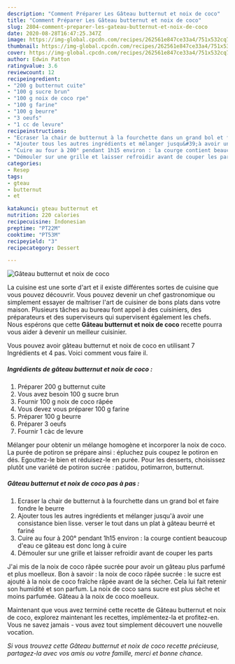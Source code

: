 ```yaml
---
description: "Comment Préparer Les Gâteau butternut et noix de coco"
title: "Comment Préparer Les Gâteau butternut et noix de coco"
slug: 2804-comment-preparer-les-gateau-butternut-et-noix-de-coco
date: 2020-08-28T16:47:25.347Z
image: https://img-global.cpcdn.com/recipes/262561e847ce33a4/751x532cq70/gateau-butternut-et-noix-de-coco-photo-principale-de-la-recette.jpg
thumbnail: https://img-global.cpcdn.com/recipes/262561e847ce33a4/751x532cq70/gateau-butternut-et-noix-de-coco-photo-principale-de-la-recette.jpg
cover: https://img-global.cpcdn.com/recipes/262561e847ce33a4/751x532cq70/gateau-butternut-et-noix-de-coco-photo-principale-de-la-recette.jpg
author: Edwin Patton
ratingvalue: 3.6
reviewcount: 12
recipeingredient:
- "200 g butternut cuite"
- "100 g sucre brun"
- "100 g noix de coco rpe"
- "100 g farine"
- "100 g beurre"
- "3 oeufs"
- "1 cc de levure"
recipeinstructions:
- "Ecraser la chair de butternut à la fourchette dans un grand bol et faire fondre le beurre"
- "Ajouter tous les autres ingrédients et mélanger jusqu&#39;à avoir une consistance bien lisse. verser le tout dans un plat à gâteau beurré et fariné"
- "Cuire au four à 200° pendant 1h15 environ : la courge contient beaucoup d&#39;eau ce gâteau est donc long à cuire"
- "Démouler sur une grille et laisser refroidir avant de couper les parts"
categories:
- Resep
tags:
- gteau
- butternut
- et

katakunci: gteau butternut et 
nutrition: 220 calories
recipecuisine: Indonesian
preptime: "PT22M"
cooktime: "PT53M"
recipeyield: "3"
recipecategory: Dessert

---
```



![Gâteau butternut et noix de coco](https://img-global.cpcdn.com/recipes/262561e847ce33a4/751x532cq70/gateau-butternut-et-noix-de-coco-photo-principale-de-la-recette.jpg)

La cuisine est une sorte d'art et il existe différentes sortes de cuisine que vous pouvez découvrir. Vous pouvez devenir un chef gastronomique ou simplement essayer de maîtriser l'art de cuisiner de bons plats dans votre maison. Plusieurs tâches au bureau font appel à des cuisiniers, des préparateurs et des superviseurs qui supervisent également les chefs. Nous espérons que cette <strong> Gâteau butternut et noix de coco </strong> recette pourra vous aider à devenir un meilleur cuisinier.

<!--inarticleads1-->

Vous pouvez avoir gâteau butternut et noix de coco en utilisant 7 Ingrédients et 4 pas. Voici comment vous faire il.

##### Ingrédients de gâteau butternut et noix de coco :

1. Préparer 200 g butternut cuite
1. Vous avez besoin 100 g sucre brun
1. Fournir 100 g noix de coco râpée
1. Vous devez vous préparer 100 g farine
1. Préparer 100 g beurre
1. Préparer 3 oeufs
1. Fournir 1 càc de levure


Mélanger pour obtenir un mélange homogène et incorporer la noix de coco. La purée de potiron se prépare ainsi : épluchez puis coupez le potiron en dés. Egouttez-le bien et réduisez-le en purée. Pour les desserts, choisissez plutôt une variété de potiron sucrée : patidou, potimarron, butternut. 

<!--inarticleads2-->

##### Gâteau butternut et noix de coco pas à pas :

1. Ecraser la chair de butternut à la fourchette dans un grand bol et faire fondre le beurre
1. Ajouter tous les autres ingrédients et mélanger jusqu&#39;à avoir une consistance bien lisse. verser le tout dans un plat à gâteau beurré et fariné
1. Cuire au four à 200° pendant 1h15 environ : la courge contient beaucoup d&#39;eau ce gâteau est donc long à cuire
1. Démouler sur une grille et laisser refroidir avant de couper les parts


J&#39;ai mis de la noix de coco râpée sucrée pour avoir un gâteau plus parfumé et plus moelleux. Bon à savoir : la noix de coco râpée sucrée : le sucre est ajouté à la noix de coco fraîche râpée avant de la sécher. Cela lui fait retenir son humidité et son parfum. La noix de coco sans sucre est plus sèche et moins parfumée. Gâteau à la noix de coco moelleux. 

<!--inarticleads1-->

<p>
Maintenant que vous avez terminé cette recette de Gâteau butternut et noix de coco, explorez maintenant les recettes, implémentez-la et profitez-en. Vous ne savez jamais - vous avez tout simplement découvert une nouvelle vocation.
</p>

<p>
<i>Si vous trouvez cette Gâteau butternut et noix de coco recette précieuse, partagez-la avec vos amis ou votre famille, merci et bonne chance.</i>
</p>

